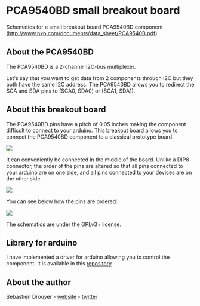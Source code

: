 # PCA9540BD small breakout board #
 
Schematics for a small breakout board PCA9540BD component (http://www.nxp.com/documents/data_sheet/PCA9540B.pdf).

## About the PCA9540BD ##

The PCA9540BD is a 2-channel I2C-bus multiplexer.

Let's say that you want to get data from 2 components through I2C but they both have the same I2C address. The PCA9540BD allows you to redirect the SCA and SDA pins to (SCA0, SDA0) or (SCA1, SDA1).

## About this breakout board ##

The PCA9540BD pins have a pitch of 0.05 inches making the component difficult to connect to your arduino. This breakout board allows you to connect the PCA9540BD component to a classical prototype board.

<img src="http://sebastien.drouyer.com/images_for_projects_readme/PCA9540BD/small_breakout.png" />

It can conveniently be connected in the middle of the board. Unlike a DIP8 connector, the order of the pins are altered so that
all pins connected to your arduino are on one side, and all pins connected to your devices are on the other side.

<img src="http://sebastien.drouyer.com/images_for_projects_readme/PCA9540BD/small_breakout_middle.png" />

You can see below how the pins are ordered:

<img src="http://sebastien.drouyer.com/images_for_projects_readme/PCA9540BD/small_breakout_pins.png" />

The schematics are under the GPLv3+ license.

## Library for arduino ##

I have implemented a driver for arduino allowing you to control the component. It is available in this [repository](https://github.com/sdrdis/PCA9540BD).

## About the author ##

Sebastien Drouyer - [website](http://sebastien.drouyer.com) - [twitter](https://twitter.com/sdrdis)